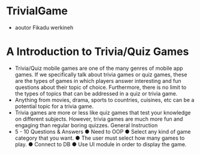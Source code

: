# TrivialGame
* aoutor Fikadu werkineh
# A Introduction to Trivia/Quiz Games
* Trivia/Quiz mobile games are one of the many genres of mobile app games. 
If we specifically talk about trivia games or quiz games, these are the types of games
in which players answer interesting and fun questions about their topic of choice.
Furthermore, there is no limit to the types of topics that can be addressed in 
a quiz or trivia game.
* Anything from movies, drama, sports to countries, cuisines,
etc can be a potential topic for a trivia game. 
* Trivia games are more or less like 
quiz games that test your knowledge on different subjects. However, trivia games are
much more fun and engaging than regular boring quizzes.
General Instruction
* 5 - 10 Questions & Answers ● Need to OOP ● Select any kind of game category
that you want. ● The user must select how many games to play. ● Connect to 
DB ● Use UI module in order to display the game.
